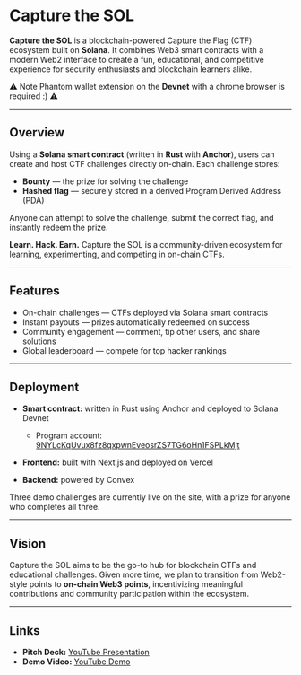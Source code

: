 # Capture the SOL

**Capture the SOL** is a blockchain-powered Capture the Flag (CTF) ecosystem built on **Solana**.
It combines Web3 smart contracts with a modern Web2 interface to create a fun, educational, and competitive experience for security enthusiasts and blockchain learners alike.

⚠️ Note Phantom wallet extension on the **Devnet** with a chrome browser is required :) ⚠️

---

## Overview

Using a **Solana smart contract** (written in **Rust** with **Anchor**), users can create and host CTF challenges directly on-chain.
Each challenge stores:

* **Bounty** — the prize for solving the challenge
* **Hashed flag** — securely stored in a derived Program Derived Address (PDA)

Anyone can attempt to solve the challenge, submit the correct flag, and instantly redeem the prize.

**Learn. Hack. Earn.**
Capture the SOL is a community-driven ecosystem for learning, experimenting, and competing in on-chain CTFs.

---

## Features

* On-chain challenges — CTFs deployed via Solana smart contracts
* Instant payouts — prizes automatically redeemed on success
* Community engagement — comment, tip other users, and share solutions
* Global leaderboard — compete for top hacker rankings

---

## Deployment

* **Smart contract:** written in Rust using Anchor and deployed to Solana Devnet

  * Program account: [9NYLcKqUvux8fz8qxpwnEveosrZS7TG6oHn1FSPLkMjt](https://solscan.io/account/9NYLcKqUvux8fz8qxpwnEveosrZS7TG6oHn1FSPLkMjt?cluster=devnet)
* **Frontend:** built with Next.js and deployed on Vercel
* **Backend:** powered by Convex

Three demo challenges are currently live on the site, with a prize for anyone who completes all three.

---

## Vision

Capture the SOL aims to be the go-to hub for blockchain CTFs and educational challenges.
Given more time, we plan to transition from Web2-style points to **on-chain Web3 points**, incentivizing meaningful contributions and community participation within the ecosystem.

---

## Links

* **Pitch Deck:** [YouTube Presentation](https://www.youtube.com/watch?v=700Zx-STpUk)
* **Demo Video:** [YouTube Demo](https://www.youtube.com/watch?v=8xLdBX2FArc)

